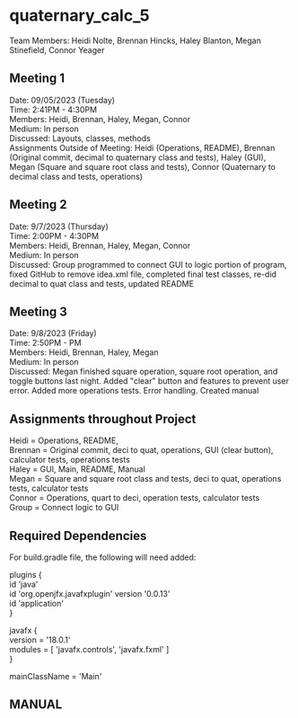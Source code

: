 # quaternary_calc_5

Team Members: Heidi Nolte, Brennan Hincks, Haley Blanton, Megan Stinefield, Connor Yeager<br>

Meeting 1
-------------
Date: 09/05/2023 (Tuesday)<br>
Time: 2:41PM - 4:30PM <br>
Members: Heidi, Brennan, Haley, Megan, Connor <br>
Medium: In person <br>
Discussed: Layouts, classes, methods<br>
Assignments Outside of Meeting: Heidi (Operations, README), Brennan (Original commit, decimal to quaternary class and tests), Haley (GUI), Megan (Square and square root class and tests), Connor (Quaternary to decimal class and tests, operations)<br>

Meeting 2
-------------
Date: 9/7/2023 (Thursday)<br>
Time: 2:00PM - 4:30PM <br>
Members: Heidi, Brennan, Haley, Megan, Connor <br>
Medium: In person <br>
Discussed: Group programmed to connect GUI to logic portion of program, fixed GitHub to remove idea.xml file, completed final test classes, re-did decimal to quat class and tests, updated README<br>

Meeting 3
-------------
Date: 9/8/2023 (Friday)<br>
Time: 2:50PM - PM <br>
Members: Heidi, Brennan, Haley, Megan <br>
Medium: In person <br>
Discussed: Megan finished square operation, square root operation, and toggle buttons last night. Added "clear" button and features to prevent user error. Added more operations tests. Error handling. Created manual

Assignments throughout Project
-------------
Heidi = Operations, README, <br>
Brennan = Original commit, deci to quat, operations, GUI (clear button), calculator tests, operations tests<br>
Haley = GUI, Main, README, Manual<br>
Megan = Square and square root class and tests, deci to quat, operations tests, calculator tests <br>
Connor = Operations, quart to deci, operation tests, calculator tests <br>
Group = Connect logic to GUI <br>

Required Dependencies
-------------
For build.gradle file, the following will need added:

plugins { <br>
id 'java' <br>
id 'org.openjfx.javafxplugin' version '0.0.13' <br>
id 'application' <br>
} <br>

javafx { <br>
version = '18.0.1' <br>
modules = [ 'javafx.controls', 'javafx.fxml' ] <br>
} <br>

mainClassName = 'Main' <br>

MANUAL
------------

